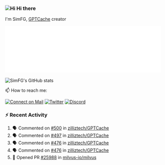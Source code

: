 ### <img src='https://qpluspicture.oss-cn-beijing.aliyuncs.com/6LjjQA/Hi.gif' alt='Hi' width="24"/> Hi there

I'm SimFG, [GPTCache](https://github.com/zilliztech/GPTCache) creator

![Metrics 👋](/metrics.plugin.followup.user.svg)

![SimFG's GitHub stats](https://github-readme-stats.vercel.app/api?username=SimFG&show_icons=true&theme=radical&count_private=true)

📫 How to reach me:

[![Connect on Mail](https://img.shields.io/badge/Ask%20me-anything-1abc9c.svg)](mailto:1142838399@qq.com)
[![Twitter](https://img.shields.io/twitter/follow/FogSim?style=social)](https://twitter.com/FogSim)
[![Discord](https://img.shields.io/discord/1092648432495251507?label=Discord&logo=discord)](https://discord.gg/Q8C6WEjSWV)

### :zap: Recent Activity

<!--START_SECTION:activity-->
1. 🗣 Commented on [#500](https://github.com/zilliztech/GPTCache/issues/500) in [zilliztech/GPTCache](https://github.com/zilliztech/GPTCache)
2. 🗣 Commented on [#497](https://github.com/zilliztech/GPTCache/issues/497) in [zilliztech/GPTCache](https://github.com/zilliztech/GPTCache)
3. 🗣 Commented on [#476](https://github.com/zilliztech/GPTCache/issues/476) in [zilliztech/GPTCache](https://github.com/zilliztech/GPTCache)
4. 🗣 Commented on [#476](https://github.com/zilliztech/GPTCache/issues/476) in [zilliztech/GPTCache](https://github.com/zilliztech/GPTCache)
5. 💪 Opened PR [#25988](https://github.com/milvus-io/milvus/pull/25988) in [milvus-io/milvus](https://github.com/milvus-io/milvus)
<!--END_SECTION:activity-->

